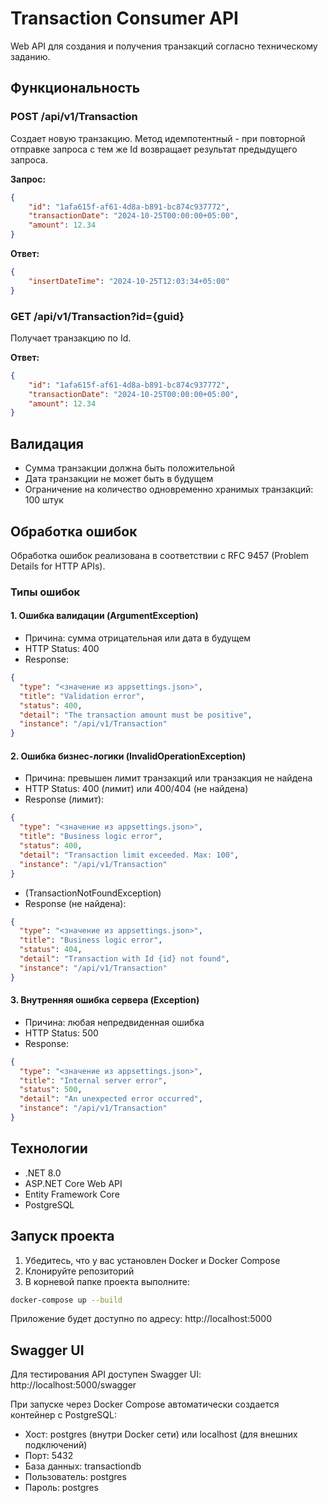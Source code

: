 # Transaction Consumer API

Web API для создания и получения транзакций согласно техническому заданию.

## Функциональность

### POST /api/v1/Transaction
Создает новую транзакцию. Метод идемпотентный - при повторной отправке запроса с тем же Id возвращает результат предыдущего запроса.

**Запрос:**
```json
{
    "id": "1afa615f-af61-4d8a-b891-bc874c937772",
    "transactionDate": "2024-10-25T00:00:00+05:00",
    "amount": 12.34
}
```

**Ответ:**
```json
{
    "insertDateTime": "2024-10-25T12:03:34+05:00"
}
```

### GET /api/v1/Transaction?id={guid}
Получает транзакцию по Id.

**Ответ:**
```json
{
    "id": "1afa615f-af61-4d8a-b891-bc874c937772",
    "transactionDate": "2024-10-25T00:00:00+05:00",
    "amount": 12.34
}
```

## Валидация

- Сумма транзакции должна быть положительной
- Дата транзакции не может быть в будущем
- Ограничение на количество одновременно хранимых транзакций: 100 штук

## Обработка ошибок

Обработка ошибок реализована в соответствии с RFC 9457 (Problem Details for HTTP APIs).

### Типы ошибок

#### 1. Ошибка валидации (ArgumentException)
- Причина: сумма отрицательная или дата в будущем
- HTTP Status: 400
- Response:
```json
{
  "type": "<значение из appsettings.json>",
  "title": "Validation error",
  "status": 400,
  "detail": "The transaction amount must be positive",
  "instance": "/api/v1/Transaction"
}
```

#### 2. Ошибка бизнес-логики (InvalidOperationException)
- Причина: превышен лимит транзакций или транзакция не найдена
- HTTP Status: 400 (лимит) или 400/404 (не найдена)
- Response (лимит):
```json
{
  "type": "<значение из appsettings.json>",
  "title": "Business logic error",
  "status": 400,
  "detail": "Transaction limit exceeded. Max: 100",
  "instance": "/api/v1/Transaction"
}
```
- (TransactionNotFoundException)
- Response (не найдена):
```json
{
  "type": "<значение из appsettings.json>",
  "title": "Business logic error",
  "status": 404,
  "detail": "Transaction with Id {id} not found",
  "instance": "/api/v1/Transaction"
}
```

#### 3. Внутренняя ошибка сервера (Exception)
- Причина: любая непредвиденная ошибка
- HTTP Status: 500
- Response:
```json
{
  "type": "<значение из appsettings.json>",
  "title": "Internal server error",
  "status": 500,
  "detail": "An unexpected error occurred",
  "instance": "/api/v1/Transaction"
}
```

## Технологии

- .NET 8.0
- ASP.NET Core Web API
- Entity Framework Core
- PostgreSQL

## Запуск проекта

1. Убедитесь, что у вас установлен Docker и Docker Compose
2. Клонируйте репозиторий
3. В корневой папке проекта выполните:

```bash
docker-compose up --build
```

Приложение будет доступно по адресу: http://localhost:5000

## Swagger UI

Для тестирования API доступен Swagger UI:
http://localhost:5000/swagger

При запуске через Docker Compose автоматически создается контейнер с PostgreSQL:
- Хост: postgres (внутри Docker сети) или localhost (для внешних подключений)
- Порт: 5432
- База данных: transactiondb
- Пользователь: postgres
- Пароль: postgres
